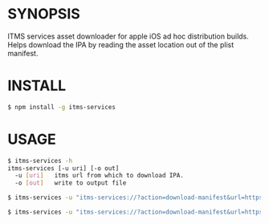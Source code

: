 # SYNOPSIS

ITMS services asset downloader for apple iOS ad hoc distribution builds. Helps download the IPA by reading the asset location out of the plist manifest.

# INSTALL

```sh
$ npm install -g itms-services
```

# USAGE

```sh
$ itms-services -h
itms-services [-u uri] [-o out]
  -u [uri]   itms url from which to download IPA.
  -o [out]   write to output file

$ itms-services -u "itms-services://?action=download-manifest&url=https://s3.amazonaws.com/foo/bar/xxxxxxxxxxx.plist" -o - > out.ipa

$ itms-services -u "itms-services://?action=download-manifest&url=https://s3.amazonaws.com/foo/bar/xxxxxxxxxxx.plist" -o ./out.ipa
```
